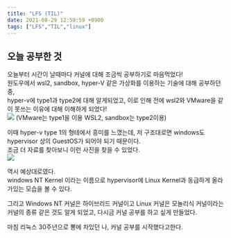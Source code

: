 ```yaml
---
title: "LFS (TIL)"
date: 2021-08-29 12:59:59 +0900
tags: ["LFS","TIL","linux"]
---
```


## 오늘 공부한 것
오늘부터 시간이 날때마다 커널에 대해 조금씩 공부하기로 마음먹었다!  
원도우에서 wsl2, sandbox, hyper-V 같은 가상화를 이용하는 기술에 대해 공부하던 중,  
hyper-v에 type1과 type2에 대해 알게되었고, 이로 인해 전에 wsl2와 VMware을 같이 못쓰는 이유에 대해 이해하게 되었다!  
![](/images/12-Hypervisor-Types.png)
(VMware는 type1을 이용 WSL2, sandbox는 type2이용)  

이때 hyper-v type 1의 형테에서 흥미를 느꼈는데, 저 구조대로면 windows도 hypervisor 상의 GuestOS가 되어야 되기 때문이다.  
조금 더 자료를 찾아보니 이런 사진을 찾을 수 있었다.  
![](/images/05-image-537.png)

역시 예상대로였다.  
windows NT Kernel 이라는 이름으로 hypervisor에 Linux Kernel과 동급하게 올라가있는 모습을 볼 수 있다.  

그리고 Windows NT 커널은 하이브리드 커널이고 Linux 커널은 모놀리식 커널이라는 커널의 종류 같은 것도 알게 되었고, 다시금 커널 공부를 하고 싶게 만들었다.  

마침 리눅스 30주년으로 뽕에 차있던 나, 커널 공부를 시작했다고한다.  